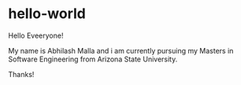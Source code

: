 # hello-world
Hello Eveeryone!

My name is Abhilash Malla and i am currently pursuing my Masters in Software Engineering from Arizona State University.

Thanks!

